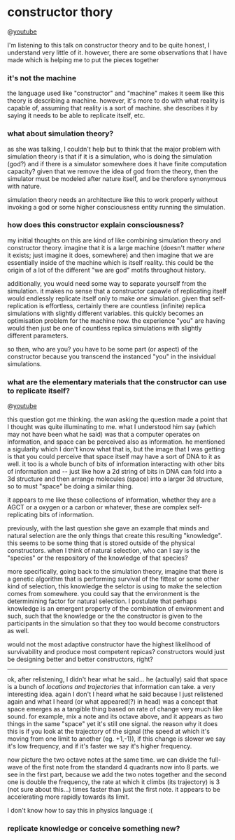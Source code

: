 # constructor thory

@[youtube](https://www.youtube.com/watch?v=B2SSJmE0TeM)

I'm listening to this talk on constructor theory and to be quite honest, I understand very little of it. however, there are some observations that I have made which is helping me to put the pieces together

### it's not the machine

the language used like "constructor" and "machine" makes it seem like this theory is describing a machine. however, it's more to do with what reality is capable of, assuming that reality is a sort of machine. she describes it by saying it needs to be able to replicate itself, etc.

### what about simulation theory?

as she was talking, I couldn't help but to think that the major problem with simulation theory is that if it is a simulation, who is doing the simulation (god?) and if there is a simulator somewhere does it have finite computation capacity? given that we remove the idea of god from the theory, then the simulator must be modeled after nature itself, and be therefore synonymous with nature.

simulation theory needs an architecture like this to work properly without invoking a god or some higher consciousness entity running the simulation.

### how does this constructor explain consciousness?

my initial thoughts on this are kind of like combining simulation theory and constructor theory. imagine that it is a large machine (doesn't matter *where* it exists; just imagine it does, somewhere) and then imagine that we are essentially inside of the machine which is itself reality. this could be the origin of a lot of the different "we are god" motifs throughout history.

additionally, you would need some way to separate yourself from the simulation. it makes no sense that a constructor capawle of replicating itself would endlessly replicate itself only to make *one* simulation. given that self-replication is effortless, certainly there are countless (infinite) replica simulations with slightly different variables. this quickly becomes an optimisation problem for the machine now. the experience "you" are having would then just be one of countless replica simulations with slightly different parameters.

so then, who are you? you have to be some part (or aspect) of the constructor because you transcend the instanced "you" in the insividual simulations.

### what are the elementary materials that the constructor can use to replicate itself?

@[youtube](https://youtu.be/B2SSJmE0TeM?t=3525)

this question got me thinking. the wan asking the question made a point that I thought was quite illuminating to me. what I understood him say (which may not have been what he said) was that a computer operates on information, and space can be perceived also as information. he mentioned a sigularity which I don't know what that is, but the image that I was getting is that you could perceive that space itself may have a sort of DNA to it as well. it too is a whole bunch of bits of information interacting with other bits of information and -- just like how a 2d string of bits in DNA can fold into a 3d structure and then arrange molecules (space) into a larger 3d structure, so to must "space" be doing a similar thing.

it appears to me like these collections of information, whether they are a AGCT or a oxygen or a carbon or whatever, these are complex self-replicating bits of information.

previously, with the last question she gave an example that minds and natural selection are the only things that create this resulting "knowledge". this seems to be some thing that is stored outside of the physical constructors. when I think of natural selection, who can I say is the "species" or the respository of the knowledge of that species?

more specifically, going back to the simulation theory, imagine that there is a genetic algorithm that is performing survival of the fittest or some other kind of selection, this knowledge the selctor is using to make the selection comes from somewhere. you could say that the environment is the determinining factor for natural selection. I postulate that perhaps knowledge is an emergent property of the combination of environment and such, such that the knowledge or the the constructor is given to the participants in the simulation so that they too would become constructors as well.

would not the most adaptive constructor have the highest likelihood of survivability and produce most competent repicas? constructors would just be designing better and better constructors, right?

---

ok, after relistening, I didn't hear what he said... he (actually) said that space is a bunch of *locations and trajectories* that information can take. a very interesting idea. again I don't I heard what he said because I just relistened again and what I heard (or what appeared(?) in head) was a concept that space emerges as a tangible thing based on rate of change very much like sound. for example, mix a note and its octave above, and it appears as two things in the same "space" yet it's still one signal. the reason why it does this is if you look at the trajectory of the signal (the speed at which it's moving from one limit to another (eg. +1,-1)), if this change is slower we say it's low frequency, and if it's faster we say it's higher frequency.

now picture the two octave notes at the same time. we can divide the full-wave of the first note from the standard 4 quadrants now into 8 parts. we see in the first part, because we add the two notes together and the second one is double the frequency, the rate at which it climbs (its trajectory) is 3 (not sure about this...) times faster than just the first note. it appears to be accelerating more rapidly towards its limit.

I don't know how to say this in physics language :(

### replicate knowledge or conceive something new?
